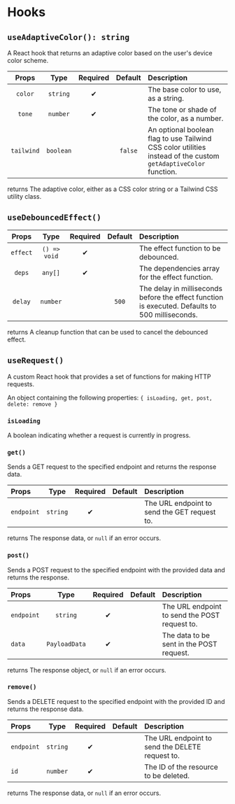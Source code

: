 # Hooks

## `useAdaptiveColor(): string`

A React hook that returns an adaptive color based on the user's device color scheme.

|   Props    |   Type    | Required | Default | Description                                                                                                     |
| :--------: | :-------: | :------: | :-----: | :-------------------------------------------------------------------------------------------------------------- |
|  `color`   | `string`  |    ✔    |         | The base color to use, as a string.                                                                             |
|   `tone`   | `number`  |    ✔    |         | The tone or shade of the color, as a number.                                                                    |
| `tailwind` | `boolean` |          | `false` | An optional boolean flag to use Tailwind CSS color utilities instead of the custom `getAdaptiveColor` function. |

returns The adaptive color, either as a CSS color string or a Tailwind CSS utility class.

## `useDebouncedEffect()`

|  Props   |     Type     | Required | Default | Description                                                                                     |
| :------: | :----------: | :------: | :-----: | :---------------------------------------------------------------------------------------------- |
| `effect` | `() => void` |    ✔    |         | The effect function to be debounced.                                                            |
|  `deps`  |   `any[]`    |    ✔    |         | The dependencies array for the effect function.                                                 |
| `delay`  |   `number`   |          |  `500`  | The delay in milliseconds before the effect function is executed. Defaults to 500 milliseconds. |

returns A cleanup function that can be used to cancel the debounced effect.

## `useRequest()`

A custom React hook that provides a set of functions for making HTTP requests.

An object containing the following properties: `{ isLoading, get, post, delete: remove }`

### `isLoading`

A boolean indicating whether a request is currently in progress.

### `get()`

Sends a GET request to the specified endpoint and returns the response data.

| Props      |   Type   | Required | Default | Description                                  |
| :--------- | :------: | :------: | :-----: | :------------------------------------------- |
| `endpoint` | `string` |    ✔    |         | The URL endpoint to send the GET request to. |

returns The response data, or `null` if an error occurs.

### `post()`

Sends a POST request to the specified endpoint with the provided data and returns the response.

| Props      |     Type      | Required | Default | Description                                   |
| :--------- | :-----------: | :------: | :-----: | :-------------------------------------------- |
| `endpoint` |   `string`    |    ✔    |         | The URL endpoint to send the POST request to. |
| `data`     | `PayloadData` |    ✔    |         | The data to be sent in the POST request.      |

returns The response object, or `null` if an error occurs.

### `remove()`

Sends a DELETE request to the specified endpoint with the provided ID and returns the response data.

| Props      |   Type   | Required | Default | Description                                     |
| :--------- | :------: | :------: | :-----: | :---------------------------------------------- |
| `endpoint` | `string` |    ✔    |         | The URL endpoint to send the DELETE request to. |
| `id`       | `number` |    ✔    |         | The ID of the resource to be deleted.           |

returns The response data, or `null` if an error occurs.

